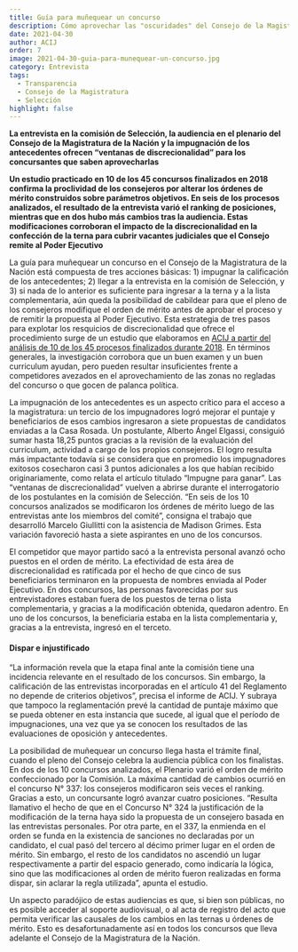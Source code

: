 ```yaml
---
title: Guía para muñequear un concurso
description: Cómo aprovechar las "oscuridades" del Consejo de la Magistratura
date: 2021-04-30
author: ACIJ
order: 7
image: 2021-04-30-guia-para-munequear-un-concurso.jpg
category: Entrevista
tags:
  - Transparencia
  - Consejo de la Magistratura
  - Selección
highlight: false
---
```


**La entrevista en la comisión de Selección, la audiencia en el plenario del Consejo de la Magistratura de la Nación y la impugnación de los antecedentes ofrecen “ventanas de discrecionalidad” para los concursantes que saben aprovecharlas**

**Un estudio practicado en 10 de los 45 concursos finalizados en 2018 confirma la proclividad de los consejeros por alterar los órdenes de mérito construidos sobre parámetros objetivos. En seis de los procesos analizados, el resultado de la entrevista varió el ranking de posiciones, mientras que en dos hubo más cambios tras la audiencia. Estas modificaciones corroboran el impacto de la discrecionalidad en la confección de la terna para cubrir vacantes judiciales que el Consejo remite al Poder Ejecutivo**

La guía para muñequear un concurso en el Consejo de la Magistratura de la Nación está compuesta de tres acciones básicas: 1) impugnar la calificación de los antecedentes; 2) llegar a la entrevista en la comisión de Selección, y 3) si nada de lo anterior es suficiente para ingresar a la terna y a la lista complementaria, aún queda la posibilidad de cabildear para que el pleno de los consejeros modifique el orden de mérito antes de aprobar el proceso y de remitir la propuesta al Poder Ejecutivo. Esta estrategia de tres pasos para explotar los resquicios de discrecionalidad que ofrece el procedimiento surge de un estudio que elaboramos en [ACIJ a partir del análisis de 10 de los 45 procesos finalizados durante 2018](https://acij.org.ar/wp-content/uploads/2020/01/An%C3%A1lisis-de-la-evaluaci%C3%B3n-en-los-concursos-p%C3%BAblicos-de-selecci%C3%B3n-digital.pdf). En términos generales, la investigación corrobora que un buen examen y un buen curriculum ayudan, pero pueden resultar insuficientes frente a competidores avezados en el aprovechamiento de las zonas no regladas del concurso o que gocen de palanca política.

La impugnación de los antecedentes es un aspecto crítico para el acceso a la magistratura: un tercio de los impugnadores logró mejorar el puntaje y beneficiarios de esos cambios ingresaron a siete propuestas de candidatos enviadas a la Casa Rosada. Un postulante, Alberto Ángel Elgassi, consiguió sumar hasta 18,25 puntos gracias a la revisión de la evaluación del curriculum, actividad a cargo de los propios consejeros. El logro resulta más impactante todavía si se considera que en promedio los impugnadores exitosos cosecharon casi 3 puntos adicionales a los que habían recibido originariamente, como relata el artículo titulado “Impugne para ganar”.
Las “ventanas de discrecionalidad” vuelven a abrirse durante el interrogatorio de los postulantes en la comisión de Selección. “En seis de los 10 concursos analizados se modificaron los órdenes de mérito luego de las entrevistas ante los miembros del comité”, consigna el trabajo que desarrolló Marcelo Giullitti con la asistencia de Madison Grimes. Esta variación favoreció hasta a siete aspirantes en uno de los concursos.

El competidor que mayor partido sacó a la entrevista personal avanzó ocho puestos en el orden de mérito. La efectividad de esta área de discrecionalidad es ratificada por el hecho de que cinco de sus beneficiarios terminaron en la propuesta de nombres enviada al Poder Ejecutivo. En dos concursos, las personas favorecidas por sus entrevistadores estaban fuera de los puestos de terna o lista complementaria, y gracias a la modificación obtenida, quedaron adentro. En uno de los concursos, la beneficiaria estaba en la lista complementaria y, gracias a la entrevista, ingresó en el terceto.

#### Dispar e injustificado

“La información revela que la etapa final ante la comisión tiene una incidencia relevante en el resultado de los concursos. Sin embargo, la calificación de las entrevistas incorporadas en el artículo 41 del Reglamento no depende de criterios objetivos”, precisa el informe de ACIJ. Y subraya que tampoco la reglamentación prevé la cantidad de puntaje máximo que se pueda obtener en esta instancia que sucede, al igual que el período de impugnaciones, una vez que ya se conocen los resultados de las evaluaciones de oposición y antecedentes.

La posibilidad de muñequear un concurso llega hasta el trámite final, cuando el pleno del Consejo celebra la audiencia pública con los finalistas. En dos de los 10 concursos analizados, el Plenario varió el orden de mérito confeccionado por la Comisión. La máxima cantidad de cambios ocurrió en el concurso N° 337: los consejeros modificaron seis veces el ranking. Gracias a esto, un concursante logró avanzar cuatro posiciones. “Resulta llamativo el hecho de que en el Concurso N° 324 la justificación de la modificación de la terna haya sido la propuesta de un consejero basada en las entrevistas personales. Por otra parte, en el 337, la enmienda en el orden se funda en la existencia de sanciones no declaradas por un candidato, el cual pasó del tercero al décimo primer lugar en el orden de mérito. Sin embargo, el resto de los candidatos no ascendió un lugar respectivamente a partir del espacio generado, como indicaría la lógica, sino que las modificaciones al orden de mérito fueron realizadas en forma dispar, sin aclarar la regla utilizada”, apunta el estudio.

Un aspecto paradójico de estas audiencias es que, si bien son públicas, no es posible acceder al soporte audiovisual, o al acta de registro del acto que permita verificar las causales de los cambios en las ternas u órdenes de mérito. Esto es desafortunadamente así en todos los concursos que lleva adelante el Consejo de la Magistratura de la Nación.